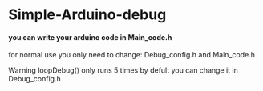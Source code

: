 # Simple-Arduino-debug
#### you can write your arduino code in Main_code.h 
for normal use you only need to change:
Debug_config.h
and
Main_code.h

Warning loopDebug() only runs 5 times by defult you can change it in Debug_config.h
